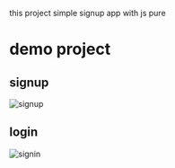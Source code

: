 ﻿this project simple signup app with js pure

# demo project 

## signup 
![signup](https://github.com/Mohammadgeek/gamelogin/assets/67706016/cd978b80-1492-470d-991b-cebf73141021)

## login 
![signin](https://github.com/Mohammadgeek/gamelogin/assets/67706016/0936f954-6f74-4aa8-beac-39ac25fcfdcb)


